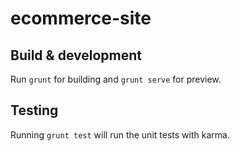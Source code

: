 # ecommerce-site

## Build & development

Run `grunt` for building and `grunt serve` for preview.

## Testing

Running `grunt test` will run the unit tests with karma.
